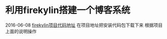 # 利用firekylin搭建一个博客系统
2016-06-08
[firekylin项目代码地址](https://github.com/75team/firekylin)
 在项目地址把安装代码包下载下来
 根据项目上面的说明操作
 